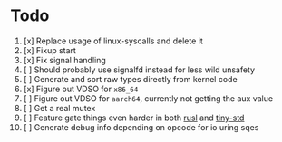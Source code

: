 # Todo

1. [x] Replace usage of linux-syscalls and delete it
2. [x] Fixup start
3. [x] Fix signal handling
4. [ ] Should probably use signalfd instead for less wild unsafety
5. [ ] Generate and sort raw types directly from kernel code
6. [x] Figure out VDSO for `x86_64`
7. [ ] Figure out VDSO for `aarch64`, currently not getting the aux value
8. [ ] Get a real mutex
9. [ ] Feature gate things even harder in both [rusl](rusl) and [tiny-std](tiny-std)
10. [ ] Generate debug info depending on opcode for io uring sqes
